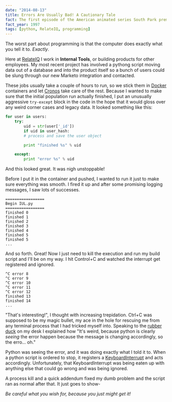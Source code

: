 ```yaml
---
date: "2014-08-13"
title: Errors Are Usually Bad! A Cautionary Tale
fact: The first episode of the American animated series South Park premiered on Comedy Central.
fact_year: 1997
tags: [python, RelateIQ, programming]
---
```


The worst part about programming is that the computer does exactly what you tell it to. _Exactly_.

Here at [RelateIQ](https://www.relateiq.com/) I work in **Internal Tools**, or building products for other employees. My most recent project has involved a pythong script moving data out of a database and into the product itself so a bunch of users could be slung through our new Marketo integration and contacted.

These jobs usually take a couple of hours to run, so we stick them in [Docker](https://www.docker.com/) containers and let [Cronos](https://github.com/airbnb/chronos) take care of the rest. Because I wanted to make sure that the initial population run actually finished, I put an unusually aggressive `try-except` block in the code in the hope that it would gloss over any weird corner cases and legacy data. It looked something like this:

```python
for user in users:
    try:
        uid = str(user['_id'])
        if uid in user_hash:
        # process and save the user object

        print "finished %s" % uid

    except:
        print "error %s" % uid
```

And this looked great. It was nigh unstoppable!

Before I put it in the container and pushed, I wanted to run it just to make sure everything was smooth. I fired it up and after some promising logging messages, I saw lots of successes.

```
=================
Begin IUL.py
=================
finished 0
finished 1
finished 2
finished 3
finished 4
finished 5
finished 5
...
```

And so forth. Great! Now I just need to kill the execution and run my build script and I'll be on my way. I hit Control+C and watched the interrupt get registered and ignored.

```
^C error 8
^C error 9
^C error 10
^C error 11
^C error 12
finished 13
finished 14
...
```

"That's interesting!", I thought with increasing trepidation. Ctrl+C was supposed to be my magic bullet, my ace in the hole for rescuing me from any terminal process that I had tricked myself into. Speaking to the [rubber duck](https://en.wikipedia.org/wiki/Rubber_duck_debugging) on my desk I explained how "It's weird, because python is clearly _seeing_ the error happen because the message is changing accordingly, so the erro... oh."

Python was seeing the error, and it was doing exactly what I told it to. When a python script is ordered to stop, it registers a [KeyboardInterrupt](https://docs.python.org/2/library/exceptions.html#exceptions.KeyboardInterrupt) and acts accordingly. Unfortunately, that KeyboardInterrupt was being eaten up with anything else that could go wrong and was being ignored.

A process kill and a quick addendum fixed my dumb problem and the script ran as normal after that. It just goes to show-

_Be careful what you wish for, because you just might get it!_
